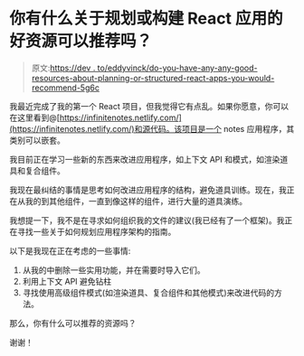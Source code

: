 # 你有什么关于规划或构建 React 应用的好资源可以推荐吗？

> 原文:[https://dev . to/eddyvinck/do-you-have-any-any-good-resources-about-planning-or-structured-react-apps-you-would-recommend-5g6c](https://dev.to/eddyvinck/do-you-have-any-good-resources-about-planning-or-structuring-react-apps-you-would-recommend-5g6c)

我最近完成了我的第一个 React 项目，但我觉得它有点乱。如果你愿意，你可以在这里看到@[https://infinitenotes.netlify.com/](https://infinitenotes.netlify.com/)和源代码。该项目是一个 notes 应用程序，其类别可以嵌套。

我目前正在学习一些新的东西来改进应用程序，如上下文 API 和模式，如渲染道具和复合组件。

我现在最纠结的事情是思考如何改进应用程序的结构，避免道具训练。现在，我正在从我的到其他组件，一直到像这样的组件，进行大量的道具演练。

我想提一下，我不是在寻求如何组织我的文件的建议(我已经有了一个框架)。我正在寻找一些关于如何规划应用程序架构的指南。

以下是我现在正在考虑的一些事情:

1.  从我的中删除一些实用功能，并在需要时导入它们。
2.  利用上下文 API 避免钻柱
3.  寻找使用高级组件模式(如渲染道具、复合组件和其他模式)来改进代码的方法。

那么，你有什么可以推荐的资源吗？

谢谢！